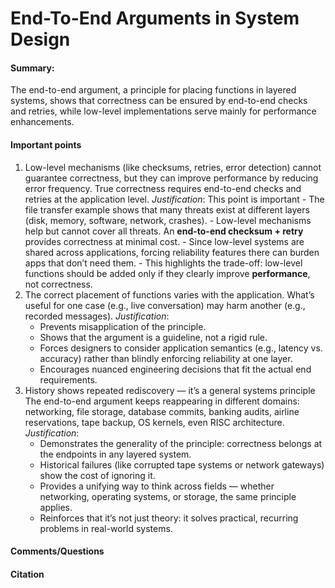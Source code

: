 # End-To-End Arguments in System Design

#### Summary:
The end-to-end argument, a principle for placing functions in layered systems, shows that correctness can be ensured by end-to-end checks and retries, while low-level implementations serve mainly for performance enhancements.
#### Important points
1. Low-level mechanisms (like checksums, retries, error detection) cannot guarantee correctness, but they can improve performance by reducing error frequency. True correctness requires end-to-end checks and retries at the application level.
	_Justification_: This point is important 
		- The file transfer example shows that many threats exist at different layers (disk, memory, software, network, crashes).
		-  Low-level mechanisms help but cannot cover all threats. An **end-to-end checksum + retry** provides correctness at minimal cost.
		- Since low-level systems are shared across applications, forcing reliability features there can burden apps that don’t need them.
		- This highlights the trade-off: low-level functions should be added only if they clearly improve **performance**, not correctness.
2. The correct placement of functions varies with the application. What’s useful for one case (e.g., live conversation) may harm another (e.g., recorded messages).
	_Justification_: 
	-  Prevents misapplication of the principle.
	- Shows that the argument is a guideline, not a rigid rule.
	- Forces designers to consider application semantics (e.g., latency vs. accuracy) rather than blindly enforcing reliability at one layer.
	- Encourages nuanced engineering decisions that fit the actual end requirements.
3. History shows repeated rediscovery — it’s a general systems principle
	The end-to-end argument keeps reappearing in different domains: networking, file storage, database commits, banking audits, airline reservations, tape backup, OS kernels, even RISC architecture.
	_Justification_: 
	- Demonstrates the generality of the principle: correctness belongs at the endpoints in any layered system.
	- Historical failures (like corrupted tape systems or network gateways) show the cost of ignoring it.
	- Provides a unifying way to think across fields — whether networking, operating systems, or storage, the same principle applies.
	- Reinforces that it’s not just theory: it solves practical, recurring problems in real-world systems.
#### Comments/Questions
#### Citation
	